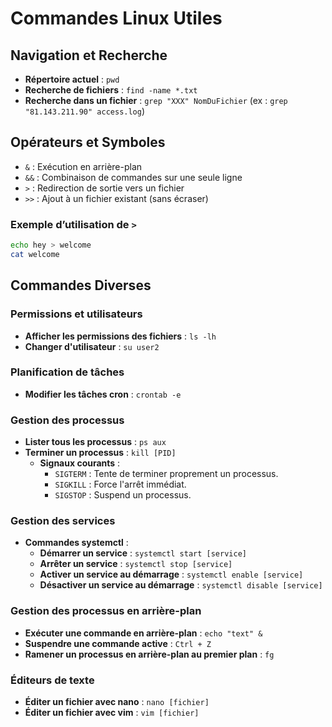 # Commandes Linux Utiles

## Navigation et Recherche
- **Répertoire actuel** : `pwd`
- **Recherche de fichiers** : `find -name *.txt`
- **Recherche dans un fichier** : `grep "XXX" NomDuFichier` (ex : `grep "81.143.211.90" access.log`)

## Opérateurs et Symboles
- `&` : Exécution en arrière-plan
- `&&` : Combinaison de commandes sur une seule ligne
- `>` : Redirection de sortie vers un fichier
- `>>` : Ajout à un fichier existant (sans écraser)

### Exemple d’utilisation de `>`
```bash
echo hey > welcome
cat welcome
```

## Commandes Diverses

### Permissions et utilisateurs
- **Afficher les permissions des fichiers** : `ls -lh`
- **Changer d'utilisateur** : `su user2`

### Planification de tâches
- **Modifier les tâches cron** : `crontab -e`

### Gestion des processus
- **Lister tous les processus** : `ps aux`
- **Terminer un processus** : `kill [PID]`
  - **Signaux courants** :
    - `SIGTERM` : Tente de terminer proprement un processus.
    - `SIGKILL` : Force l'arrêt immédiat.
    - `SIGSTOP` : Suspend un processus.

### Gestion des services
- **Commandes systemctl** :
  - **Démarrer un service** : `systemctl start [service]`
  - **Arrêter un service** : `systemctl stop [service]`
  - **Activer un service au démarrage** : `systemctl enable [service]`
  - **Désactiver un service au démarrage** : `systemctl disable [service]`

### Gestion des processus en arrière-plan
- **Exécuter une commande en arrière-plan** : `echo "text" &`
- **Suspendre une commande active** : `Ctrl + Z`
- **Ramener un processus en arrière-plan au premier plan** : `fg`

### Éditeurs de texte
- **Éditer un fichier avec nano** : `nano [fichier]`
- **Éditer un fichier avec vim** : `vim [fichier]`
